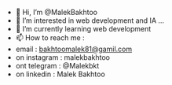 - 👋 Hi, I’m @MalekBakhtoo
- 👀 I’m interested in web development and IA ...
- 🌱 I’m currently learning web development
- 📫 How to reach me :
- email : bakhtoomalek81@gamil.com
- on instagram : malekbakhtoo
- ont telegram : @Malekbkt
- on linkedin : Malek Bakhtoo

<!---
MalekBakhtoo/MalekBakhtoo is a ✨ special ✨ repository because its `README.md` (this file) appears on your GitHub profile.
You can click the Preview link to take a look at your changes.
--->

